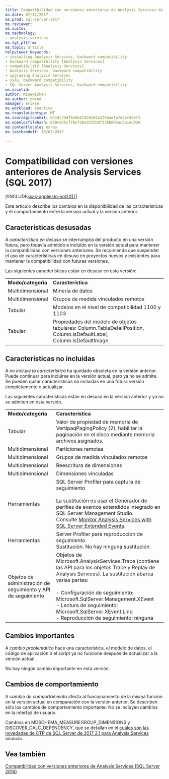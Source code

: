```yaml
---
title: Compatibilidad con versiones anteriores de Analysis Services de SQL Server de 2017 | Documentos de Microsoft
ms.date: 07/11/2017
ms.prod: sql-server-2017
ms.reviewer: 
ms.suite: 
ms.technology:
- analysis-services
ms.tgt_pltfrm: 
ms.topic: article
helpviewer_keywords:
- installing Analysis Services, backward compatibility
- backward compatibility [Analysis Services]
- compatibility [Analysis Services]
- Analysis Services, backward compatibility
- upgrading Analysis Services
- SSAS, backward compatibility
- SQL Server Analysis Services, backward compatibility
ms.assetid: 
author: Minewiskan
ms.author: owend
manager: erikre
ms.workload: Inactive
ms.translationtype: MT
ms.sourcegitcommit: 6419c75df8a5b6742b102a3f56adfa7e2efd9ef1
ms.openlocfilehash: 630c835cf7be720ad235b0f33bb093ac5a1ed926
ms.contentlocale: es-es
ms.lasthandoff: 10/03/2017

---
```

# <a name="analysis-services-backward-compatibility-sql-2017"></a>Compatibilidad con versiones anteriores de Analysis Services (SQL 2017)
[!INCLUDE[ssas-appliesto-sql2017](../includes/ssas-appliesto-sql2017.md)]

Este artículo describe los cambios en la disponibilidad de las características y el comportamiento entre la versión actual y la versión anterior.

## <a name="deprecated-features"></a>Características desusadas
A *característica en desuso* se interrumpirá del producto en una versión futura, pero todavía admitido e incluido en la versión actual para mantener la compatibilidad con versiones anteriores. Se recomienda que suspender el uso de características en desuso en proyectos nuevos y existentes para mantener la compatibilidad con futuras versiones.

Las siguientes características están en desuso en esta versión:
  
|||  
|-|-|  
|**Modo/categoría**|**Característica**|
|Multidimensional|Minería de datos|
|Multidimensional|Grupos de medida vinculados remotos|
|Tabular|Modelos en el nivel de compatibilidad 1100 y 1103|
|Tabular|Propiedades del modelo de objetos tabulares: Column.TableDetailPosition, Column.IsDefaultLabel, Column.IsDefaultImage|


## <a name="discontinued-features"></a>Características no incluidas
A *no incluye la característica* ha quedado obsoleta en la versión anterior. Puede continuar para incluirse en la versión actual, pero ya no se admite. Se pueden quitar características no incluidas en una futura versión completamente o actualizar.

Las siguientes características están en desuso en la versión anterior y ya no se admiten en esta versión.
  
|||  
|-|-|  
|**Modo/categoría**|**Característica**|  
|Tabular|Valor de propiedad de memoria de VertipaqPagingPolicy (2), habilitar la paginación en el disco mediante memoria archivos asignados.|
|Multidimensional|Particiones remotas|  
|Multidimensional|Grupos de medida vinculados remotos|  
|Multidimensional|Reescritura de dimensiones|  
|Multidimensional|Dimensiones vinculadas|
|Herramientas|SQL Server Profiler para captura de seguimiento<br /><br /> La sustitución es usar el Generador de perfiles de eventos extendidos integrado en SQL Server Management Studio.  <br /> Consulte [Monitor Analysis Services with SQL Server Extended Events](../analysis-services/instances/monitor-analysis-services-with-sql-server-extended-events.md).|  
|Herramientas|Server Profiler para reproducción de seguimiento <br />Sustitución. No hay ninguna sustitución.|  
|Objetos de administración de seguimiento y API de seguimiento|Objetos de Microsoft.AnalysisServices.Trace (contiene las API para los objetos Trace y Replay de Analysis Services). La sustitución abarca varias partes:<br /><br /> - Configuración de seguimiento: Microsoft.SqlServer.Management.XEvent<br />- Lectura de seguimiento: Microsoft.SqlServer.XEvent.Linq<br />- Reproducción de seguimiento: ninguna|  

## <a name="breaking-changes"></a>Cambios importantes
A *cambio problemático* hace una característica, el modelo de datos, el código de aplicación o el script ya no funcione después de actualizar a la versión actual.

No hay ningún cambio importante en esta versión.

## <a name="behavior-changes"></a>Cambios de comportamiento
A *cambio de comportamiento* afecta al funcionamiento de la misma función en la versión actual en comparación con la versión anterior. Se describen sólo los cambios de comportamiento importante. No se incluyen cambios en la interfaz de usuario.

Cambios en MDSCHEMA_MEASUREGROUP_DIMENSIONS y DISCOVER_CALC_DEPENDENCY, que se detallan en el [cuáles son las novedades de CTP de SQL Server de 2017 2.1 para Analysis Services](https://blogs.msdn.microsoft.com/analysisservices/2017/05/18/whats-new-in-sql-server-2017-ctp-2-1-for-analysis-services/) anuncio.


## <a name="see-also"></a>Vea también
[Compatibilidad con versiones anteriores de Analysis Services (SQL Server 2016)](analysis-services-backward-compatibility.md)

